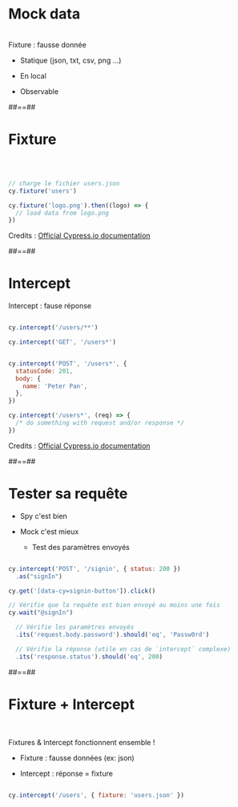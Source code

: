 # Mock data
<br/>
Fixture : fausse donnée  
<br/>

 * Statique (json, txt, csv, png ...)

 * En local

 * Observable


##==##

# Fixture
<br/>

```js

// charge le fichier users.json
cy.fixture('users')

cy.fixture('logo.png').then((logo) => {
  // load data from logo.png
})


```

Credits : [Official Cypress.io documentation](https://docs.cypress.io/api/commands/fixture#Syntax)


##==##

# Intercept

Intercept : fause réponse


```js

cy.intercept('/users/**')

cy.intercept('GET', '/users*')


cy.intercept('POST', '/users*', {
  statusCode: 201,
  body: {
    name: 'Peter Pan',
  },
})

cy.intercept('/users*', (req) => {
  /* do something with request and/or response */
})

```

Credits : [Official Cypress.io documentation](https://docs.cypress.io/api/commands/intercept#Usage)

##==##

# Tester sa requête

 * Spy c'est bien 
 
 * Mock c'est mieux 
   * Test des paramètres envoyés

```js

cy.intercept('POST', '/signin', { status: 200 })
  .as("signIn")

cy.get('[data-cy=signin-button']).click()

// Vérifie que la requête est bien envoyé au moins une fois 
cy.wait("@signIn")

  // Vérifie les paramètres envoyés
  .its('request.body.password').should('eq', 'Passw0rd')

  // Vérifie la réponse (utile en cas de `intercept` complexe)
  .its('response.status').should('eq', 200)


```

##==##

# Fixture + Intercept
<br/>

Fixtures & Intercept fonctionnent ensemble ! 

 * Fixture : fausse données (ex: json)

 * Intercept : réponse = fixture

```js

cy.intercept('/users', { fixture: 'users.json' })


```
